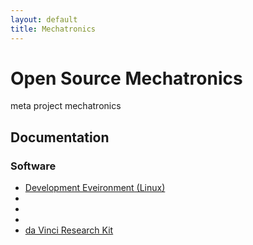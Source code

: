 ```yaml
---
layout: default
title: Mechatronics
---
```


# Open Source Mechatronics

meta project mechatronics


## Documentation

### Software
 * [Development Eveironment (Linux)](/linux)
 * 
 * 
 * 
 * [da Vinci Research Kit](https://trac.lcsr.jhu.edu/cisst/wiki/sawIntuitiveResearchKitTutorial)
